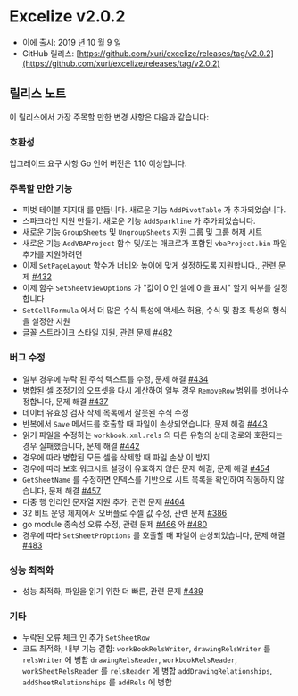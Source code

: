 # Excelize v2.0.2

* 이에 출시: 2019 년 10 월 9 일
* GitHub 릴리스: [https://github.com/xuri/excelize/releases/tag/v2.0.2](https://github.com/xuri/excelize/releases/tag/v2.0.2)

## 릴리스 노트

이 릴리스에서 가장 주목할 만한 변경 사항은 다음과 같습니다:

### 호환성

업그레이드 요구 사항 Go 언어 버전은 1.10 이상입니다.

### 주목할 만한 기능

* 피벗 테이블 지지대 를 만듭니다. 새로운 기능 `AddPivotTable` 가 추가되었습니다.
* 스파크라인 지원 만들기. 새로운 기능 `AddSparkline` 가 추가되었습니다.
* 새로운 기능 `GroupSheets` 및 `UngroupSheets` 지원 그룹 및 그룹 해제 시트
* 새로운 기능 `AddVBAProject` 함수 및/또는 매크로가 포함된 `vbaProject.bin` 파일 추가를 지원하려면
* 이제 `SetPageLayout` 함수가 너비와 높이에 맞게 설정하도록 지원합니다., 관련 문제 [#432](https://github.com/xuri/excelize/issues/432)
* 이제 함수 `SetSheetViewOptions` 가 "값이 0 인 셀에 0 을 표시" 할지 여부를 설정합니다
* `SetCellFormula` 에서 더 많은 수식 특성에 액세스 허용, 수식 및 참조 특성의 형식을 설정한 지원
* 글꼴 스트라이크 스타일 지원, 관련 문제 [#482](https://github.com/xuri/excelize/issues/482)

### 버그 수정

* 일부 경우에 누락 된 주석 텍스트를 수정, 문제 해결 [#434](https://github.com/xuri/excelize/issues/434)
* 병합된 셀 조정기의 오프셋을 다시 계산하여 일부 경우 `RemoveRow` 범위를 벗어나수정합니다, 문제 해결 [#437](https://github.com/xuri/excelize/issues/437)
* 데이터 유효성 검사 삭제 목록에서 잘못된 수식 수정
* 반복에서 `Save` 메서드를 호출할 때 파일이 손상되었습니다, 문제 해결 [#443](https://github.com/xuri/excelize/issues/443)
* 읽기 파일을 수정하는 `workbook.xml.rels` 의 다른 유형의 상대 경로와 호환되는 경우 실패했습니다, 문제 해결 [#442](https://github.com/xuri/excelize/issues/442)
* 경우에 따라 병합된 모든 셀을 삭제할 때 파일 손상 이 방지
* 경우에 따라 보호 워크시트 설정이 유효하지 않은 문제 해결, 문제 해결 [#454](https://github.com/xuri/excelize/issues/454)
* `GetSheetName` 를 수정하면 인덱스를 기반으로 시트 목록을 확인하여 작동하지 않습니다, 문제 해결 [#457](https://github.com/xuri/excelize/issues/457)
* 다중 행 인라인 문자열 지원 추가, 관련 문제 [#464](https://github.com/xuri/excelize/issues/464)
* 32 비트 운영 체제에서 오버플로 수셀 값 수정, 관련 문제 [#386](https://github.com/xuri/excelize/issues/386)
* go module 종속성 오류 수정, 관련 문제 [#466](https://github.com/xuri/excelize/issues/466) 와 [#480](https://github.com/xuri/excelize/issues/480)
* 경우에 따라 `SetSheetPrOptions` 를 호출할 때 파일이 손상되었습니다, 문제 해결 [#483](https://github.com/xuri/excelize/issues/483)

### 성능 최적화

* 성능 최적화, 파일을 읽기 위한 더 빠른, 관련 문제 [#439](https://github.com/xuri/excelize/issues/439)

### 기타

* 누락된 오류 체크 인 추가 `SetSheetRow`
* 코드 최적화, 내부 기능 결합:
`workBookRelsWriter`, `drawingRelsWriter` 를 `relsWriter` 에 병합
`drawingRelsReader`, `workbookRelsReader`, `workSheetRelsReader` 를 `relsReader` 에 병합
`addDrawingRelationships`, `addSheetRelationships` 를 `addRels` 에 병합
